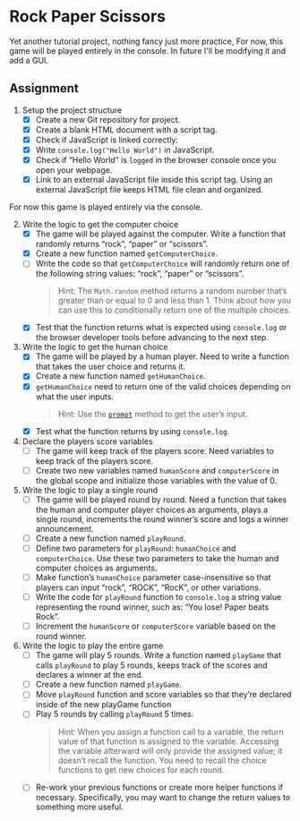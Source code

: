 # Rock Paper Scissors

Yet another tutorial project, nothing fancy just more practice,
For now, this game will be played entirely in the console. In future I'll be modifying it
and add a GUI. 

## Assignment

1. Setup the project structure
    - [x] Create a new Git repository for project.
    - [x] Create a blank HTML document with a script tag.
    - [x] Check if JavaScript is linked correctly:
    - [x] Write `console.log("Hello World")` in JavaScript.
    - [x] Check if “Hello World” is `logged` in the browser console once you open your webpage.
    - [x] Link to an external JavaScript file inside this script tag. Using an external JavaScript file keeps HTML file clean and organized.

For now this game is played entirely via the console.

2. Write the logic to get the computer choice
    - [x] The game will be played against the computer. Write a function that randomly returns “rock”, “paper” or “scissors”.
    - [x] Create a new function named `getComputerChoice`.
    - [ ] Write the code so that `getComputerChoice` will randomly return one of the following string values: “rock”, “paper” or “scissors”.
        > Hint: The `Math.random` method returns a random number that’s greater than or equal to 0 and less than 1. Think about how you can use this to conditionally return one of the multiple choices.
    - [x] Test that the function returns what is expected using `console.log` or the browser developer tools before advancing to the next step.

3. Write the logic to get the human choice
    - [x] The game will be played by a human player. Need to write a function that takes the user choice and returns it.
    - [x] Create a new function named `getHumanChoice`.
    - [x] `getHumanChoice` need to return one of the valid choices depending on what the user inputs.
        > Hint: Use the [`prompt`](https://developer.mozilla.org/en-US/docs/Web/API/Window/prompt) method to get the user’s input.
    - [x] Test what the function returns by using `console.log`.

4. Declare the players score variables
    - [ ] The game will keep track of the players score. Need variables to keep track of the players score.
    - [ ] Create two new variables named `humanScore` and `computerScore` in the global scope and initialize those variables with the value of 0.

5. Write the logic to play a single round
    - [ ] The game will be played round by round. Need a function that takes the human and computer player choices as arguments, plays a single round, increments the round winner’s score and logs a winner announcement.
    - [ ] Create a new function named `playRound`.
    - [ ] Define two parameters for `playRound`: `humanChoice` and `computerChoice`. Use these two parameters to take the human and computer choices as arguments.
    - [ ] Make function’s `humanChoice` parameter case-insensitive so that players can input “rock”, “ROCK”, “RocK”, or other variations.
    - [ ] Write the code for `playRound` function to `console.log` a string value representing the round winner, such as: “You lose! Paper beats Rock”.
    - [ ] Increment the `humanScore` or `computerScore` variable based on the round winner.

6. Write the logic to play the entire game
    - [ ] The game will play 5 rounds. Write a function named `playGame` that calls `playRound` to play 5 rounds, keeps track of the scores and declares a winner at the end.
    - [ ] Create a new function named `playGame`.
    - [ ] Move `playRound` function and score variables so that they’re declared inside of the new playGame function
    - [ ] Play 5 rounds by calling `playRound` 5 times.
        > Hint: When you assign a function call to a variable, the return value of that function is assigned to the variable. Accessing the variable afterward will only provide the assigned value; it doesn’t recall the function. You need to recall the choice functions to get new choices for each round.
    - [ ] Re-work your previous functions or create more helper functions if necessary. Specifically, you may want to change the return values to something more useful.